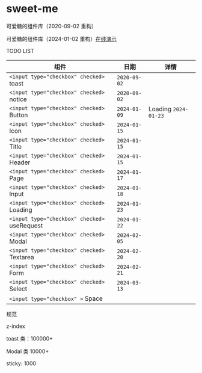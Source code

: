 # sweet-me

可爱糖的组件库（2020-09-02 重构）

可爱糖的组件库（2024-01-02 重构）[在线演示](https://dododawn.com/sweet-me/)

TODO LIST

<div class="table-wrapper" markdown="block">
<div class="table-inner" markdown="block">

| 组件                                           | 日期           | 详情                   |
| ---------------------------------------------- | -------------- | ---------------------- |
| `<input type="checkbox" checked>` toast      | `2020-09-02` |                        |
| `<input type="checkbox" checked>` notice     | `2020-09-02` |                        |
| `<input type="checkbox" checked>` Button     | `2024-01-09` | Loading `2024-01-23` |
| `<input type="checkbox" checked>` Icon       | `2024-01-15` |                        |
| `<input type="checkbox" checked>` Title      | `2024-01-15` |                        |
| `<input type="checkbox" checked>` Header     | `2024-01-15` |                        |
| `<input type="checkbox" checked>` Page       | `2024-01-17` |                        |
| `<input type="checkbox" checked>` Input      | `2024-01-18` |                        |
| `<input type="checkbox" checked>` Loading    | `2024-01-23` |                        |
| `<input type="checkbox" checked>` useRequest | `2024-01-22` |                        |
| `<input type="checkbox" checked>` Modal      | `2024-02-05` |                        |
| `<input type="checkbox" checked>` Textarea   | `2024-02-20` |                        |
| `<input type="checkbox" checked>` Form       | `2024-02-21` |                        |
| `<input type="checkbox" checked>` Select     | `2024-03-13` |                        |
| `<input type="checkbox" >` Space             |                |                        |

</div>
</div>



规范

z-index

toast 类：100000+

Modal 类 10000+

sticky: 1000
